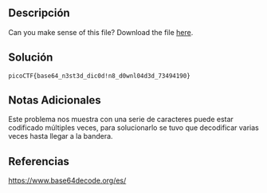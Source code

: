 
## Descripción
Can you make sense of this file? Download the file [here](https://artifacts.picoctf.net/c/472/enc_flag).

## Solución
`picoCTF{base64_n3st3d_dic0d!n8_d0wnl04d3d_73494190}`

## Notas Adicionales
Este problema nos muestra con una serie de caracteres puede estar codificado múltiples veces, para solucionarlo se tuvo que decodificar varias veces hasta llegar a la bandera.

## Referencias
https://www.base64decode.org/es/